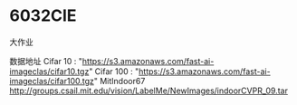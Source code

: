 # 6032CIE
大作业


数据地址
Cifar 10 : "https://s3.amazonaws.com/fast-ai-imageclas/cifar10.tgz"
Cifar 100 : "https://s3.amazonaws.com/fast-ai-imageclas/cifar100.tgz"
MitIndoor67
http://groups.csail.mit.edu/vision/LabelMe/NewImages/indoorCVPR_09.tar
